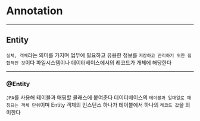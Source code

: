 # Annotation
---
## Entity
`실체, 객체`라는 의미를 가지며 업무에 필요하고 유용한 정보를 `저장하고 관리하기 위한 집합적인 것`이다
파일시스템이나 데이터베이스에서의 레코드가 개체에 해당한다

---
### @Entity
`JPA`를 사용해 테이블과 매핑할 클래스에 붙여준다
데이터베이스의 `테이블과 일대일로 매칭되는 객체 단위`이며 Entity 객체의 인스턴스 하나가 테이블에서 하나의 `레코드 값`을 의미한다